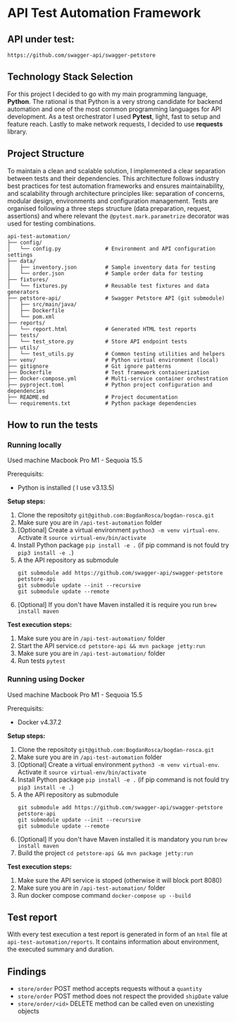 # API Test Automation Framework

## API under test: 
`https://github.com/swagger-api/swagger-petstore`

## Technology Stack Selection
For this project I decided to go with my main programming language, **Python**. The rational is that Python is a very strong candidate for backend automation and one of the most common programming languages for API development. As a test orchestrator I used **Pytest**, light, fast to setup and feature reach. Lastly to make network requests, I decided to use **requests** library.  


## Project Structure
To maintain a clean and scalable solution, I implemented a clear separation between tests and their dependencies. This architecture follows industry best practices for test automation frameworks and ensures maintainability, and scalability through architecture principles like: separation of concerns, modular design, environments and configuration management. Tests are organised following a three steps structure (data preparation, request, assertions) and where relevant the `@pytest.mark.parametrize` decorator was used for testing combinations. 

```
api-test-automation/
├── config/                
│   └── config.py              # Environment and API configuration settings
├── data/                   
│   ├── inventory.json         # Sample inventory data for testing
│   └── order.json             # Sample order data for testing
├── fixtures/                
│   └── fixtures.py            # Reusable test fixtures and data generators
├── petstore-api/              # Swagger Petstore API (git submodule)
│   ├── src/main/java/         
│   ├── Dockerfile            
│   └── pom.xml             
├── reports/                
│   └── report.html            # Generated HTML test reports
├── tests/                   
│   └── test_store.py          # Store API endpoint tests
├── utils/                  
│   └── test_utils.py          # Common testing utilities and helpers
├── venv/                      # Python virtual environment (local)
├── gitignore                  # Git ignore patterns
├── Dockerfile                 # Test framework containerization
├── docker-compose.yml         # Multi-service container orchestration
├── pyproject.toml             # Python project configuration and dependencies
├── README.md                  # Project documentation
└── requirements.txt           # Python package dependencies
```


## How to run the tests

### Running locally
Used machine Macbook Pro M1 - Sequoia 15.5

Prerequisits: 
- Python is installed ( I use v3.13.5)

**Setup steps:** 
1. Clone the repositoty `git@github.com:BogdanRosca/bogdan-rosca.git`  
2. Make sure you are in `/api-test-automation` folder       
3. [Optional] Create a virtual environment `python3 -m venv virtual-env`. Activate it `source virtual-env/bin/activate` 
4. Install Python package `pip install -e .` (if pip command is not fould try `pip3 install -e .`)   
5. A the API repository as submodule 
   ```
   git submodule add https://github.com/swagger-api/swagger-petstore petstore-api
   git submodule update --init --recursive
   git submodule update --remote
   ```
6. [Optional] If you don't have Maven installed it is require you run `brew install maven`

**Test execution steps:**  
1. Make sure you are in `/api-test-automation/` folder     
2. Start the API service.`cd petstore-api && mvn package jetty:run`
3. Make sure you are in `/api-test-automation/` folder     
4. Run tests `pytest`

### Running using Docker 
Used machine Macbook Pro M1 - Sequoia 15.5

Prerequisits: 
- Docker v4.37.2

**Setup steps:** 
1. Clone the repositoty `git@github.com:BogdanRosca/bogdan-rosca.git`  
2. Make sure you are in `/api-test-automation` folder       
3. [Optional] Create a virtual environment `python3 -m venv virtual-env`. Activate it `source virtual-env/bin/activate` 
4. Install Python package `pip install -e .` (if pip command is not fould try `pip3 install -e .`)   
5. A the API repository as submodule 
   ```
   git submodule add https://github.com/swagger-api/swagger-petstore petstore-api
   git submodule update --init --recursive
   git submodule update --remote
   ```
6. [Optional] If you don't have Maven installed it is mandatory you run `brew install maven`
7. Build the project `cd petstore-api && mvn package jetty:run`

**Test execution steps:**  
1. Make sure the API service is stoped (otherwise it will block port 8080)
2. Make sure you are in `/api-test-automation/` folder       
3. Run docker compose command `docker-compose up --build`
 

## Test report
With every test execution a test report is generated in form of an `html` file at `api-test-automation/reports`. It contains information about environment, the executed summary and duration.


## Findings
- `store/order` POST method accepts requests without a `quantity`
- `store/order` POST method does not respect the provided `shipDate` value
- `store/order/<id>` DELETE method can be called even on unexisting objects 